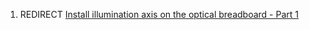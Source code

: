 ---
---
1.  REDIRECT [Install illumination axis on the optical breadboard - Part
    1](Install_illumination_axis_on_the_optical_breadboard_-_Part_1 "wikilink")
